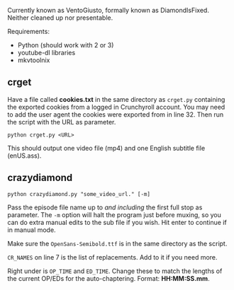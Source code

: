 Currently known as VentoGiusto, formally known as DiamondIsFixed. Neither cleaned up nor presentable.

Requirements:

* Python (should work with 2 or 3)
* youtube-dl libraries
* mkvtoolnix

## crget

Have a file called **cookies.txt** in the same directory as `crget.py` containing the exported cookies from a logged in Crunchyroll account. You may need to add the user agent the cookies were exported from in line 32. Then run the script with the URL as parameter.

```
python crget.py <URL>
```

This should output one video file (mp4) and one English subtitle file (enUS.ass).

## crazydiamond

```
python crazydiamond.py "some_video_url." [-m]
```

Pass the episode file name up to *and including* the first full stop as parameter. The `-m` option will halt the program just before muxing, so you can do extra manual edits to the sub file if you wish. Hit enter to continue if in manual mode.

Make sure the `OpenSans-Semibold.ttf` is in the same directory as the script.

`CR_NAMES` on line 7 is the list of replacements. Add to it if you need more.

Right under is `OP_TIME` and `ED_TIME`. Change these to match the lengths of the current OP/EDs for the auto-chaptering. Format: **HH:MM:SS.mm**.





